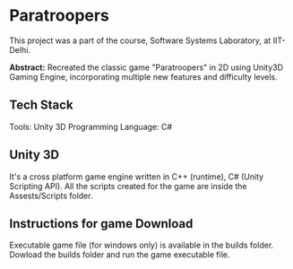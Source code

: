 # Paratroopers

This project was a part of the course, Software Systems Laboratory, at IIT-Delhi.

**Abstract:** Recreated the classic game "Paratroopers" in 2D using Unity3D Gaming Engine, incorporating multiple new features and difficulty levels.

## Tech Stack
Tools: Unity 3D
Programming Language: C#

## Unity 3D
It's a cross platform game engine written in C++ (runtime), C# (Unity Scripting API). All the scripts created for the game are inside the Assests/Scripts folder.

## Instructions for game Download

Executable game file (for windows only) is available in the builds folder. Dowload the builds folder and run the game executable file.
